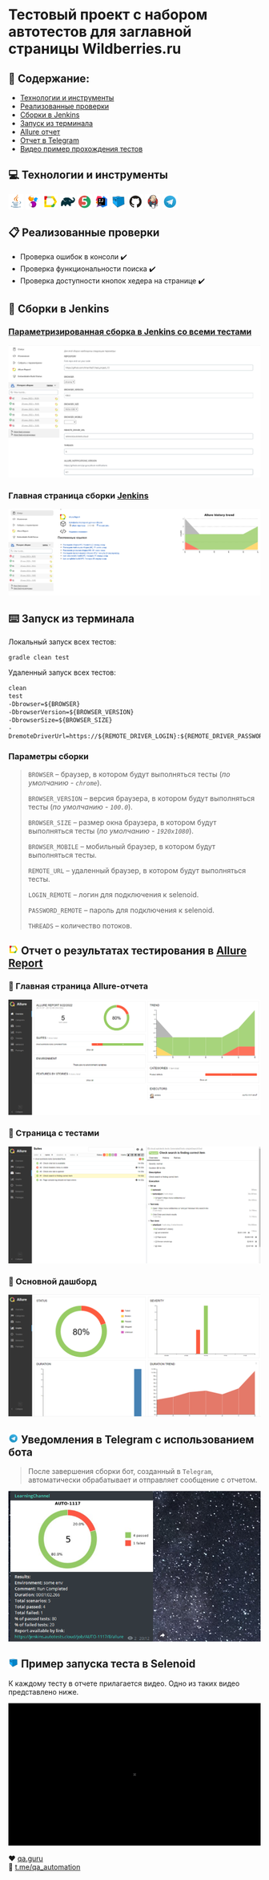 # Тестовый проект с набором автотестов для заглавной страницы Wildberries.ru

## :page_with_curl: Содержание:

- <a href="#computer-сode_stack">Технологии и инструменты</a>
- <a href="#clipboard-реализованные-проверки">Реализованные проверки</a>
- <a href="#robot-сборки-в-Jenkins">Сборки в Jenkins</a>
- <a href="#keyboard-запуск-из-терминала">Запуск из терминала</a>
- <a href="#bar_chart-allure-отчет">Allure отчет</a>
- <a href="#robot-отчет-в-telegram">Отчет в Telegram</a>
- <a href="#film_projector-видео-пример-прохождения-тестов">Видео пример прохождения тестов</a>

## :computer: Технологии и инструменты
<p align="left"> 
<img width="6%" title="Java" src="images/logo/Java.svg">
<img width="6%" title="Selenide" src="images/logo/Selenide.svg">
<img width="6%" title="Allure Report" src="images/logo/Allure_Report.svg">
<img width="6%" title="Gradle" src="images/logo/Gradle.svg">
<img width="6%" title="JUnit5" src="images/logo/JUnit5.svg">
<img width="6%" title="IntelliJ IDEA" src="images/logo/Intelij_IDEA.svg">
<img width="6%" title="Selenoid" src="images/logo/Selenoid.svg">
<img width="6%" title="GitHub" src="images/logo/GitHub.svg">
<img width="6%" title="Jenkins" src="images/logo/Jenkins.svg">
<img width="6%" title="Telegram" src="images/logo/Telegram.svg">
</p>

## :clipboard: Реализованные проверки
- Проверка ошибок в консоли :heavy_check_mark:
- Проверка функциональности поиска :heavy_check_mark:
- Проверка доступности кнопок хедера на странице :heavy_check_mark:

## :robot: Сборки в Jenkins
### <a target="_blank" href="https://jenkins.autotests.cloud/job/AUTO-1117/">Параметризированная сборка в Jenkins со всеми тестами</a>
<p align="center">
<img title="Jenkins Job Run with parameters" src="images/screenshots/jenkins1.png">
</p>

###  Главная страница сборки <a target="_blank" href="https://jenkins.autotests.cloud/job/AUTO-1117/">Jenkins</a>
<p align="center">
<img title="Jenkins Job Run with parameters" src="images/screenshots/jenkins0.png">
</p>


## :keyboard: Запуск из терминала
Локальный запуск всех тестов:
```
gradle clean test
```


Удаленный запуск всех тестов:
```
clean
test
-Dbrowser=${BROWSER}
-DbrowserVersion=${BROWSER_VERSION}
-DbrowserSize=${BROWSER_SIZE}
-DremoteDriverUrl=https://${REMOTE_DRIVER_LOGIN}:${REMOTE_DRIVER_PASSWORD}@${REMOTE_DRIVER_URL}/wd/hub/
```
### Параметры сборки

> <code>BROWSER</code> – браузер, в котором будут выполняться тесты (_по умолчанию - <code>chrome</code>_).
>
> <code>BROWSER_VERSION</code> – версия браузера, в котором будут выполняться тесты (_по умолчанию - <code>100.0</code>_).
>
> <code>BROWSER_SIZE</code> – размер окна браузера, в котором будут выполняться тесты (_по умолчанию - <code>1920x1080</code>_).
> 
> <code>BROWSER_MOBILE</code> – мобильный браузер, в котором будут выполняться тесты.
>
> <code>REMOTE_URL</code> – удаленный браузер, в котором будут выполняться тесты.
> 
> <code>LOGIN_REMOTE</code> – логин для подключения к selenoid.
> 
> <code>PASSWORD_REMOTE</code> – пароль для подключения к selenoid.
> 
> <code>THREADS</code> – количество потоков.

## <img width="4%" title="Allure Report" src="images/logo/Allure_Report.svg"> Отчет о результатах тестирования в [Allure Report](https://jenkins.autotests.cloud/job/AUTO-1117/6/allure/)

### :pushpin: Главная страница Allure-отчета

<p align="center">
<img title="Allure Overview" src="images/screenshots/allure-main.png">
</p>

### :pushpin: Страница с тестами

<p align="center">
<img title="Allure Behaviors" src="images/screenshots/allure-tests.png">
</p>

### :pushpin: Основной дашборд

<p align="center">
<img title="Allure Overview Dashboard" src="images/screenshots/allure-stata.png">
</p>


## <img width="4%" title="Telegram" src="images/logo/Telegram.svg"> Уведомления в Telegram с использованием бота

> После завершения сборки бот, созданный в <code>Telegram</code>, автоматически обрабатывает и отправляет сообщение с отчетом.
<p align="center">
<img title="Telegram Notifications" src="images/screenshots/telegram-report.png">
</p>

## <img width="4%" title="Telegram" src="images/logo/Selenoid.svg"> Пример запуска теста в Selenoid

К каждому тесту в отчете прилагается видео. Одно из таких видео представлено ниже.
<p align="center">
<img title="Selenoid Video" src="images/gif/video.gif">
</p>


:heart: <a target="_blank" href="https://qa.guru">qa.guru</a><br/>
:blue_heart: <a target="_blank" href="https://t.me/qa_automation">t.me/qa_automation</a>
